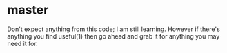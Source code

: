 master
======

Don't expect anything from this code; I am still learning.  However if there's anything you find useful(1) then go ahead and grab it for anything you may need it for.


